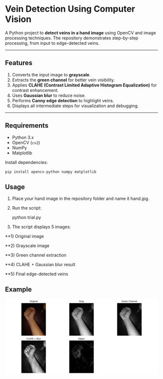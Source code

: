 # Vein Detection Using Computer Vision

A Python project to **detect veins in a hand image** using OpenCV and image processing techniques. The repository demonstrates step-by-step processing, from input to edge-detected veins.

---

##  Features

1. Converts the input image to **grayscale**.  
2. Extracts the **green channel** for better vein visibility.  
3. Applies **CLAHE (Contrast Limited Adaptive Histogram Equalization)** for contrast enhancement.  
4. Uses **Gaussian blur** to reduce noise.  
5. Performs **Canny edge detection** to highlight veins.  
6. Displays all intermediate steps for visualization and debugging.

---

##  Requirements

- Python 3.x  
- OpenCV (`cv2`)  
- NumPy  
- Matplotlib  

Install dependencies:

```bash
pip install opencv-python numpy matplotlib
```

##  Usage

1. Place your hand image in the repository folder and name it hand.jpg.

2. Run the script:

   python trial.py


3. The script displays 5 images:
   

**1) Original image

**2) Grayscale image

**3) Green channel extraction

**4) CLAHE + Gaussian blur result

**5) Final edge-detected veins

  ## Example

 ![Vein Detection Result](static_output.png)














